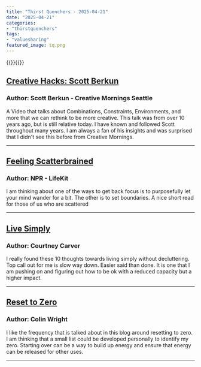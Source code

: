```yaml
---
title: "Thirst Quenchers - 2025-04-21"
date: "2025-04-21"
categories:
- "thirstquenchers"
tags:
- "valuesharing"
featured_image: tq.png
---
```

{{<featuredimage>}}{{</featuredimage>}}

## [Creative Hacks: Scott Berkun](https://creativemornings.com/talks/scott-berkun/1)

### Author: Scott Berkun - Creative Mornings Seattle

 A Video that talks about Combinations, Constraints, Environments, and more that we can rethink to be more creative. This talk was from over 10 years ago, but is still relative today. I have known and followed Scott throughout many years. I am always a fan of his insights and was surprised that I didn't see this before from Creative Mornings.

***

 ## [Feeling Scatterbrained](https://www.npr.org/2025/03/25/nx-s1-5336321/feeling-scatterbrained-5-ways-to-focus-your-attention)

### Author: NPR - LifeKit

 I am thinking about one of the ways to get back focus is to purposefully let your mind wander for a bit. The other is to set boundaries. A nice short read for those of us who are scattered

***

 ## [Live Simply](https://bemorewithless.com/live-simply/)

### Author: Courtney Carver

 I really found these 10 thoughts towards living simply without decluttering. Top call out for me is slow way down. Easier said than done. It is one that I am pushing on and figuring out how to be ok with a reduced capacity but a higher impact.

***

 ## [Reset to Zero](https://exilelifestyle.com/reset/)

### Author: Colin Wright

 I like the frequency that is talked about in this blog around resetting to zero. I am thinking that a small list could be developed personally to identify my zero. Starting over can be a way to build up energy and ensure that energy can be released for other uses. 

***

